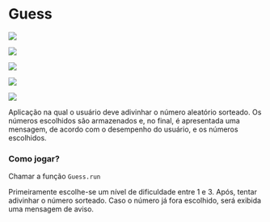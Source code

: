 # Guess

<div align="inline-block">
<div>
    <p align="flex">
        <img src=https://img.shields.io/badge/status-development-orange"/>
    </p>
</div>

<div>
    <p align="flex">
        <img src=https://img.shields.io/github/stars/wagner-de-carvalho/guess_number?style=social />
    </p>
</div>

<div align="flex">
    <p>
        <img src=https://img.shields.io/github/followers/wagner-de-carvalho?style=social />
    </p>
</div>

<div align="flex">
    <p>
        <img src=https://img.shields.io/badge/Elixir-4B275F?style=for-the-badge&logo=elixir&logoColor=white />
    </p>
</div>

<div align="flex">
    <p>
        <img src=https://img.shields.io/badge/GitHub-100000?style=for-the-badge&logo=github&logoColor=white />
    </p>
</div>
</div>


Aplicação na qual o usuário deve adivinhar o número aleatório sorteado. Os números escolhidos são armazenados e, no final, é apresentada uma mensagem, de acordo com o desempenho do usuário, e os números escolhidos.

### Como jogar?
Chamar a função `Guess.run` 

Primeiramente escolhe-se um nível de dificuldade entre 1 e 3. Após, tentar adivinhar o número sorteado. Caso o número já fora escolhido, será exibida uma mensagem de aviso.

